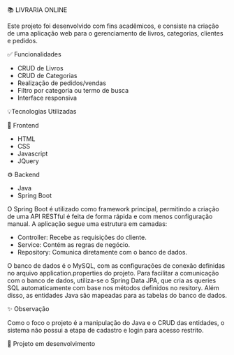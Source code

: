 📚 LIVRARIA ONLINE

Este projeto foi desenvolvido com fins acadêmicos, e consiste na criação de uma aplicação web para o gerenciamento de livros, categorias, clientes e pedidos.

✅ Funcionalidades

- CRUD de Livros
- CRUD de Categorias
- Realização de pedidos/vendas
- Filtro por categoria ou termo de busca
- Interface responsiva


💡Tecnologias Utilizadas

🎨 Frontend
- HTML
- CSS
- Javascript
- JQuery

⚙️ Backend
- Java
- Spring Boot

O Spring Boot é utilizado como framework principal, permitindo a criação de uma API RESTful é feita de forma rápida e com menos configuração manual. A aplicação segue uma estrutura em camadas:
- Controller: Recebe as requisições do cliente.
- Service: Contém as regras de negócio.
- Repository: Comunica diretamente com o banco de dados.

O banco de dados é o MySQL, com as configurações de conexão definidas no arquivo application.properties do projeto. Para facilitar a comunicação com o banco de dados, utiliza-se o Spring Data JPA, que cria as queries SQL automaticamente com base nos métodos definidos no resitory. Além disso, as entidades Java são mapeadas para as tabelas do banco de dados.

✨ Observação

Como o foco o projeto é a manipulação do Java e o CRUD das entidades, o sistema não possui a etapa de cadastro e login para acesso restrito.

📌 Projeto em desenvolvimento

